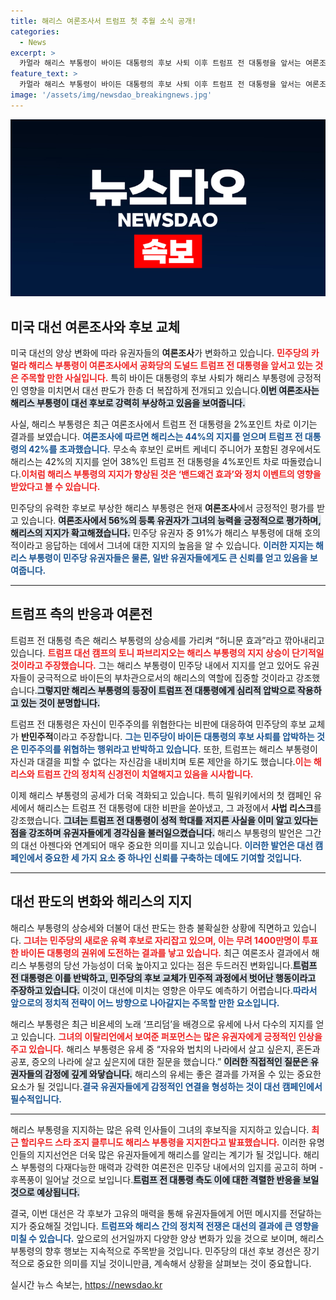 ```yaml
---
title: 해리스 여론조사서 트럼프 첫 추월 소식 공개!
categories:
  - News
excerpt: >
  카멀라 해리스 부통령이 바이든 대통령의 후보 사퇴 이후 트럼프 전 대통령을 앞서는 여론조사 결과를 기록하며 대선 판도를 흔들고 있다. 민주당 내에서 높은 지지를 얻고 있는 해리스, 트럼프는 ‘허니문 효과’를 언급하며 반격에 나섰다. 대선의 흥미로운 그 다음이 기대된다!
feature_text: >
  카멀라 해리스 부통령이 바이든 대통령의 후보 사퇴 이후 트럼프 전 대통령을 앞서는 여론조사 결과를 기록하며 대선 판도를 흔들고 있다. 민주당 내에서 높은 지지를 얻고 있는 해리스, 트럼프는 ‘허니문 효과’를 언급하며 반격에 나섰다. 대선의 흥미로운 그 다음이 기대된다!
image: '/assets/img/newsdao_breakingnews.jpg'
---
```


<p><img src="/assets/img/newsdao_breakingnews.jpg" alt="flaretime 속보" /></p>

<h2 data-ke-size="size26">미국 대선 여론조사와 후보 교체</h2>

<p data-ke-size="size16"></p>  

<p>미국 대선의 양상 변화에 따라 유권자들의 <strong>여론조사</strong>가 변화하고 있습니다. <b><span style="color: #ee2323;">민주당의 카멀라 해리스 부통령이 여론조사에서 공화당의 도널드 트럼프 전 대통령을 앞서고 있는 것은 주목할 만한 사실입니다.</span></b> 특히 바이든 대통령의 후보 사퇴가 해리스 부통령에 긍정적인 영향을 미치면서 대선 판도가 한층 더 복잡하게 전개되고 있습니다.<b><span style="background-color: #21538527;">이번 여론조사는 해리스 부통령이 대선 후보로 강력히 부상하고 있음을 보여줍니다.</span></b></p>

<p data-ke-size="size16"></p>  

<p>사실, 해리스 부통령은 최근 여론조사에서 트럼프 전 대통령을 2%포인트 차로 이기는 결과를 보였습니다. <b><span style="color: #1a5490;">여론조사에 따르면 해리스는 44%의 지지를 얻으며 트럼프 전 대통령의 42%를 초과했습니다.</span></b> 무소속 후보인 로버트 케네디 주니어가 포함된 경우에서도 해리스는 42%의 지지를 얻어 38%인 트럼프 전 대통령을 4%포인트 차로 따돌렸습니다.<b><span style="color: #ee2323;">이처럼 해리스 부통령의 지지가 향상된 것은 ‘밴드왜건 효과’와 정치 이벤트의 영향을 받았다고 볼 수 있습니다.</span></b></p>

<p data-ke-size="size16"></p>  

<p>민주당의 유력한 후보로 부상한 해리스 부통령은 현재 <strong>여론조사</strong>에서 긍정적인 평가를 받고 있습니다. <b><span style="background-color: #21538527;">여론조사에서 56%의 등록 유권자가 그녀의 능력을 긍정적으로 평가하며, 해리스의 지지가 확고해졌습니다.</span></b> 민주당 유권자 중 91%가 해리스 부통령에 대해 호의적이라고 응답하는 데에서 그녀에 대한 지지의 높음을 알 수 있습니다. <b><span style="color: #1a5490;">이러한 지지는 해리스 부통령이 민주당 유권자들은 물론, 일반 유권자들에게도 큰 신뢰를 얻고 있음을 보여줍니다.</span></b></p>

<hr>

<h2 data-ke-size="size26">트럼프 측의 반응과 여론전</h2>

<p data-ke-size="size16"></p>  

<p>트럼프 전 대통령 측은 해리스 부통령의 상승세를 가리켜 “허니문 효과”라고 깎아내리고 있습니다. <b><span style="color: #ee2323;">트럼프 대선 캠프의 토니 파브리지오는 해리스 부통령의 지지 상승이 단기적일 것이라고 주장했습니다.</span></b> 그는 해리스 부통령이 민주당 내에서 지지를 얻고 있어도 유권자들이 궁극적으로 바이든의 부차관으로서의 해리스의 역할에 집중할 것이라고 강조했습니다.<b><span style="background-color: #21538527;">그렇지만 해리스 부통령의 등장이 트럼프 전 대통령에게 심리적 압박으로 작용하고 있는 것이 분명합니다.</span></b>  </p>

<p data-ke-size="size16"></p>  

<p>트럼프 전 대통령은 자신이 민주주의를 위협한다는 비판에 대응하여 민주당의 후보 교체가 <strong>반민주적</strong>이라고 주장합니다. <b><span style="color: #1a5490;">그는 민주당이 바이든 대통령의 후보 사퇴를 압박하는 것은 민주주의를 위협하는 행위라고 반박하고 있습니다.</span></b> 또한, 트럼프는 해리스 부통령이 자신과 대결을 피할 수 없다는 자신감을 내비치며 토론 제안을 하기도 했습니다.<b><span style="color: #ee2323;">이는 해리스와 트럼프 간의 정치적 신경전이 치열해지고 있음을 시사합니다.</span></b>  </p>

<p data-ke-size="size16"></p>  

<p>이제 해리스 부통령의 공세가 더욱 격화되고 있습니다. 특히 밀워키에서의 첫 캠페인 유세에서 해리스는 트럼프 전 대통령에 대한 비판을 쏟아냈고, 그 과정에서 <strong>사법 리스크</strong>를 강조했습니다. <b><span style="background-color: #21538527;">그녀는 트럼프 전 대통령이 성적 학대를 저지른 사실을 이미 알고 있다는 점을 강조하며 유권자들에게 경각심을 불러일으켰습니다.</span></b> 해리스 부통령의 발언은 그간의 대선 아젠다와 연계되어 매우 중요한 의미를 지니고 있습니다. <b><span style="color: #1a5490;">이러한 발언은 대선 캠페인에서 중요한 세 가지 요소 중 하나인 신뢰를 구축하는 데에도 기여할 것입니다.</span></b>  </p>

<hr>

<h2 data-ke-size="size26">대선 판도의 변화와 해리스의 지지</h2>

<p data-ke-size="size16"></p>  

<p>해리스 부통령의 상승세와 더불어 대선 판도는 한층 불확실한 상황에 직면하고 있습니다. <b><span style="color: #ee2323;">그녀는 민주당의 새로운 유력 후보로 자리잡고 있으며, 이는 무려 1400만명이 투표한 바이든 대통령의 권위에 도전하는 결과를 낳고 있습니다.</span></b> 최근 여론조사 결과에서 해리스 부통령의 당선 가능성이 더욱 높아지고 있다는 점은 두드러진 변화입니다.<b><span style="background-color: #21538527;">트럼프 전 대통령은 이를 반박하고, 민주당의 후보 교체가 민주적 과정에서 벗어난 행동이라고 주장하고 있습니다.</span></b> 이것이 대선에 미치는 영향은 아무도 예측하기 어렵습니다.<b><span style="color: #1a5490;">따라서 앞으로의 정치적 전략이 어느 방향으로 나아갈지는 주목할 만한 요소입니다.</span></b></p>

<p data-ke-size="size16"></p>  

<p>해리스 부통령은 최근 비욘세의 노래 ‘프리덤’을 배경으로 유세에 나서 다수의 지지를 얻고 있습니다. <b><span style="color: #ee2323;">그녀의 이탈리언에서 보여준 퍼포먼스는 많은 유권자에게 긍정적인 인상을 주고 있습니다.</span></b> 해리스 부통령은 유세 중 “자유와 법치의 나라에서 살고 싶은지, 혼돈과 공포, 증오의 나라에 살고 싶은지에 대한 질문을 했습니다.” <b><span style="background-color: #21538527;">이러한 직접적인 질문은 유권자들의 감정에 깊게 와닿습니다.</span></b> 해리스의 유세는 좋은 결과를 가져올 수 있는 중요한 요소가 될 것입니다.<b><span style="color: #1a5490;">결국 유권자들에게 감정적인 연결을 형성하는 것이 대선 캠페인에서 필수적입니다.</span></b></p>

<hr>

<p data-ke-size="size16"></p>  

<p>해리스 부통령을 지지하는 많은 유력 인사들이 그녀의 후보직을 지지하고 있습니다. <b><span style="color: #ee2323;">최근 할리우드 스타 조지 클루니도 해리스 부통령을 지지한다고 발표했습니다.</span></b> 이러한 유명인들의 지지선언은 더욱 많은 유권자들에게 해리스를 알리는 계기가 될 것입니다. 해리스 부통령의 다재다능한 매력과 강력한 여론전은 민주당 내에서의 입지를 공고히 하며 - 후폭풍이 일어날 것으로 보입니다.<b><span style="background-color: #21538527;">트럼프 전 대통령 측도 이에 대한 격렬한 반응을 보일 것으로 예상됩니다.</span></b>  </p>

<p data-ke-size="size16"></p>  

<p>결국, 이번 대선은 각 후보가 고유의 매력을 통해 유권자들에게 어떤 메시지를 전달하는지가 중요해질 것입니다. <b><span style="color: #1a5490;">트럼프와 해리스 간의 정치적 전쟁은 대선의 결과에 큰 영향을 미칠 수 있습니다.</span></b> 앞으로의 선거일까지 다양한 양상 변화가 있을 것으로 보이며, 해리스 부통령의 향후 행보는 지속적으로 주목받을 것입니다. 민주당의 대선 후보 경선은 장기적으로 중요한 의미를 지닐 것이니만큼, 계속해서 상황을 살펴보는 것이 중요합니다.</p>
실시간 뉴스 속보는, <a href="https://newsdao.kr" rel="dofollow">https://newsdao.kr</a>


